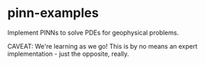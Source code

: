 # pinn-examples
Implement PINNs to solve PDEs for geophysical problems.

CAVEAT: We're learning as we go! This is by no means an expert implementation - just the opposite, really.
